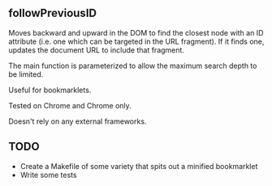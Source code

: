followPreviousID
----------------

Moves backward and upward in the DOM
to find the closest node with an ID attribute
(i.e. one which can be targeted in the URL fragment).
If it finds one, updates the document URL to include that fragment.

The main function is parameterized
to allow the maximum search depth to be limited.

Useful for bookmarklets.

Tested on Chrome and Chrome only.

Doesn't rely on any external frameworks.

TODO
----

-   Create a Makefile of some variety that spits out a minified bookmarklet
-   Write some tests
